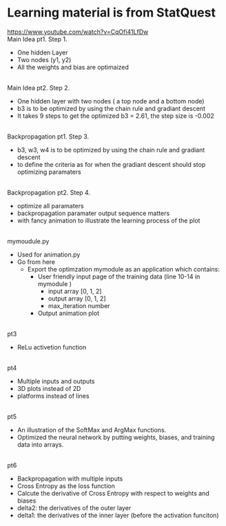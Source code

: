 # Learning material is from StatQuest <br>
https://www.youtube.com/watch?v=CqOfi41LfDw
<br> Main Idea pt1. Step 1. <br>
- One hidden Layer
- Two nodes (y1, y2)
- All the weights and bias are optimaized

<br> Main Idea pt2. Step 2. <br>
- One hidden layer with two nodes ( a top node and a bottom node)
- b3 is to be optimized by using the chain rule and gradiant descent
- It takes 9 steps to get the optimized b3 = 2.61, the step size is -0.002

<br> Backpropagation pt1. Step 3. <br>
- b3, w3, w4 is to be optimized by using the chain rule and gradiant descent
- to define the criteria as for when the gradiant descent should stop optimizing paramaters

<br> Backpropagation pt2. Step 4. <br>
- optimize all paramaters
- backpropagation paramater output sequence matters
- with fancy animation to illustrate the learning process of the plot

<br> mymoudule.py <br>
- Used for animation.py
- Go from here 
  - Export the optimzation mymodule as an application which contains: 
    - User friendly input page of the training data (line 10-14 in mymodule )
      - input array [0, 1, 2]
      - output array [0, 1, 2]
      - max_iteration number 
    - Output animation plot


<br> pt3 <br>
- ReLu activetion function


<br> pt4 <br>
- Multiple inputs and outputs
- 3D plots instead of 2D
- platforms instead of lines

<br> pt5 <br>
-  An illustration of the SoftMax and ArgMax functions.
- Optimized the neural network by putting weights, biases, and training data into arrays. 

<br> pt6 <br>
- Backpropagation with multiple inputs
- Cross Entropy as the loss function
- Calcute the derivative of Cross Entropy with respect to weights and biases
- delta2: the derivatives of the outer layer
- delta1: the derivatives of the inner layer (before the activation funciton)
